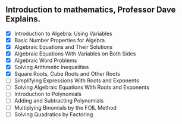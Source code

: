 ## Introduction to mathematics, Professor Dave Explains.

- [x] Introduction to Algebra: Using Variables
- [x] Basic Number Properties for Algebra
- [x] Algebraic Equations and Their Solutions
- [x] Algebraic Equations With Variables on Both Sides
- [x] Algebraic Word Problems
- [x] Solving Arithmetic Inequalities
- [x] Square Roots, Cube Roots and Other Roots
- [ ] Simplifying Expressions With Roots and Exponents
- [ ] Solving Algebraic Equations With Roots and Exponents
- [ ] Introduction to Polynomials
- [ ] Adding and Subtracting Polynomials
- [ ] Multiplying Binomials by the FOIL Method
- [ ] Solving Quadratics by Factoring